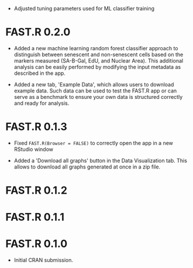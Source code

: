 * Adjusted tuning parameters used for ML classifier training

# FAST.R 0.2.0

* Added a new machine learning random forest classifier approach to distinguish between senescent and non-senescent cells based on the markers measured (SA-B-Gal, EdU, and Nuclear Area). This additional analysis can be easily performed by modifying the input metadata as described in the app.

* Added a new tab, 'Example Data', which allows users to download example data. Such data can be used to test the FAST.R app or can serve as a benchmark to ensure your own data is structured correctly and ready for analysis.

# FAST.R 0.1.3

* Fixed `FAST.R(Browser = FALSE)` to correctly open the app in a new RStudio window

* Added a 'Download all graphs' button in the Data Visualization tab. This allows to download all graphs generated at once in a zip file.

# FAST.R 0.1.2

# FAST.R 0.1.1

# FAST.R 0.1.0

* Initial CRAN submission.
